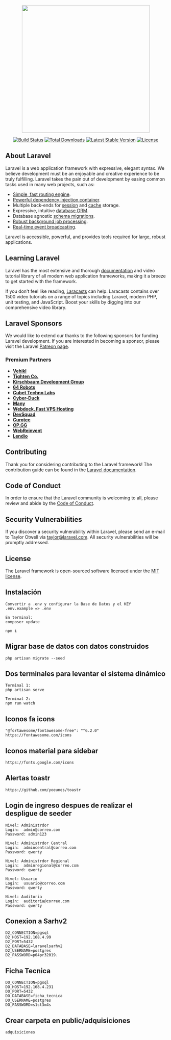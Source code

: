 <p align="center"><a href="https://laravel.com" target="_blank"><img src="https://raw.githubusercontent.com/laravel/art/master/logo-lockup/5%20SVG/2%20CMYK/1%20Full%20Color/laravel-logolockup-cmyk-red.svg" width="400"></a></p>

<p align="center">
<a href="https://travis-ci.org/laravel/framework"><img src="https://travis-ci.org/laravel/framework.svg" alt="Build Status"></a>
<a href="https://packagist.org/packages/laravel/framework"><img src="https://img.shields.io/packagist/dt/laravel/framework" alt="Total Downloads"></a>
<a href="https://packagist.org/packages/laravel/framework"><img src="https://img.shields.io/packagist/v/laravel/framework" alt="Latest Stable Version"></a>
<a href="https://packagist.org/packages/laravel/framework"><img src="https://img.shields.io/packagist/l/laravel/framework" alt="License"></a>
</p>

## About Laravel

Laravel is a web application framework with expressive, elegant syntax. We believe development must be an enjoyable and creative experience to be truly fulfilling. Laravel takes the pain out of development by easing common tasks used in many web projects, such as:

- [Simple, fast routing engine](https://laravel.com/docs/routing).
- [Powerful dependency injection container](https://laravel.com/docs/container).
- Multiple back-ends for [session](https://laravel.com/docs/session) and [cache](https://laravel.com/docs/cache) storage.
- Expressive, intuitive [database ORM](https://laravel.com/docs/eloquent).
- Database agnostic [schema migrations](https://laravel.com/docs/migrations).
- [Robust background job processing](https://laravel.com/docs/queues).
- [Real-time event broadcasting](https://laravel.com/docs/broadcasting).

Laravel is accessible, powerful, and provides tools required for large, robust applications.

## Learning Laravel

Laravel has the most extensive and thorough [documentation](https://laravel.com/docs) and video tutorial library of all modern web application frameworks, making it a breeze to get started with the framework.

If you don't feel like reading, [Laracasts](https://laracasts.com) can help. Laracasts contains over 1500 video tutorials on a range of topics including Laravel, modern PHP, unit testing, and JavaScript. Boost your skills by digging into our comprehensive video library.

## Laravel Sponsors

We would like to extend our thanks to the following sponsors for funding Laravel development. If you are interested in becoming a sponsor, please visit the Laravel [Patreon page](https://patreon.com/taylorotwell).

### Premium Partners

- **[Vehikl](https://vehikl.com/)**
- **[Tighten Co.](https://tighten.co)**
- **[Kirschbaum Development Group](https://kirschbaumdevelopment.com)**
- **[64 Robots](https://64robots.com)**
- **[Cubet Techno Labs](https://cubettech.com)**
- **[Cyber-Duck](https://cyber-duck.co.uk)**
- **[Many](https://www.many.co.uk)**
- **[Webdock, Fast VPS Hosting](https://www.webdock.io/en)**
- **[DevSquad](https://devsquad.com)**
- **[Curotec](https://www.curotec.com/services/technologies/laravel/)**
- **[OP.GG](https://op.gg)**
- **[WebReinvent](https://webreinvent.com/?utm_source=laravel&utm_medium=github&utm_campaign=patreon-sponsors)**
- **[Lendio](https://lendio.com)**

## Contributing

Thank you for considering contributing to the Laravel framework! The contribution guide can be found in the [Laravel documentation](https://laravel.com/docs/contributions).

## Code of Conduct

In order to ensure that the Laravel community is welcoming to all, please review and abide by the [Code of Conduct](https://laravel.com/docs/contributions#code-of-conduct).

## Security Vulnerabilities

If you discover a security vulnerability within Laravel, please send an e-mail to Taylor Otwell via [taylor@laravel.com](mailto:taylor@laravel.com). All security vulnerabilities will be promptly addressed.

## License

The Laravel framework is open-sourced software licensed under the [MIT license](https://opensource.org/licenses/MIT).


## Instalación

    Comvertir a .env y configurar la Base de Datos y el KEY
    .env.example => .env

    En terminal:
    composer update

    npm i

## Migrar base de datos con datos construidos

    php artisan migrate --seed

## Dos terminales para levantar el sistema dinámico

    Terminal 1:
    php artisan serve

    Terminal 2:
    npm run watch


## Iconos fa icons

    "@fortawesome/fontawesome-free": "^6.2.0"
    https://fontawesome.com/icons

## Iconos material para sidebar

    https://fonts.google.com/icons

## Alertas toastr

    https://github.com/yoeunes/toastr

## Login de ingreso despues de realizar el despligue de seeder
    Nivel: Administrdor
    Login:  admin@correo.com
    Password: admin123

    Nivel: Administrdor Central
    Login:  admincentral@correo.com
    Password: qwerty

    Nivel: Administrdor Regional
    Login:  adminregional@correo.com
    Password: qwerty

    Nivel: Usuario
    Login:  usuario@correo.com
    Password: qwerty

    Nivel: Auditoria
    Login:  auditoria@correo.com
    Password: qwerty

## Conexion a Sarhv2

    D2_CONNECTION=pgsql
    D2_HOST=192.168.4.99
    D2_PORT=5432
    D2_DATABASE=laravelsarhv2
    D2_USERNAME=postgres
    D2_PASSWORD=p04pr32019.

## Ficha Tecnica

    DO_CONNECTION=pgsql
    DO_HOST=192.168.4.231
    DO_PORT=5432
    DO_DATABASE=ficha_tecnica
    DO_USERNAME=postgres
    DO_PASSWORD=s1st3m4s

## Crear carpeta en public/adquisiciones

    adquisiciones
